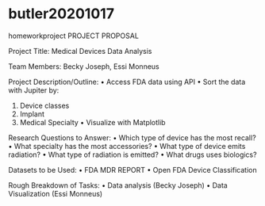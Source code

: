 # butler20201017
homeworkproject
PROJECT PROPOSAL



Project Title:  Medical Devices Data Analysis

Team Members: Becky Joseph, Essi Monneus

Project Description/Outline:
•	Access FDA data using API
•	Sort the data with Jupiter by:
1)	Device classes
2)	Implant
3)	Medical Specialty
•	Visualize with Matplotlib

Research Questions to Answer:
•	Which type of device has the most recall?
•	What specialty has the most accessories?
•	What type of device emits radiation?
•	What type of radiation is emitted?
•	What drugs uses biologics? 


Datasets to be Used:
•	FDA MDR REPORT
•	Open FDA Device Classification

Rough Breakdown of Tasks: 
•	Data analysis (Becky Joseph)
•	Data Visualization (Essi Monneus)
